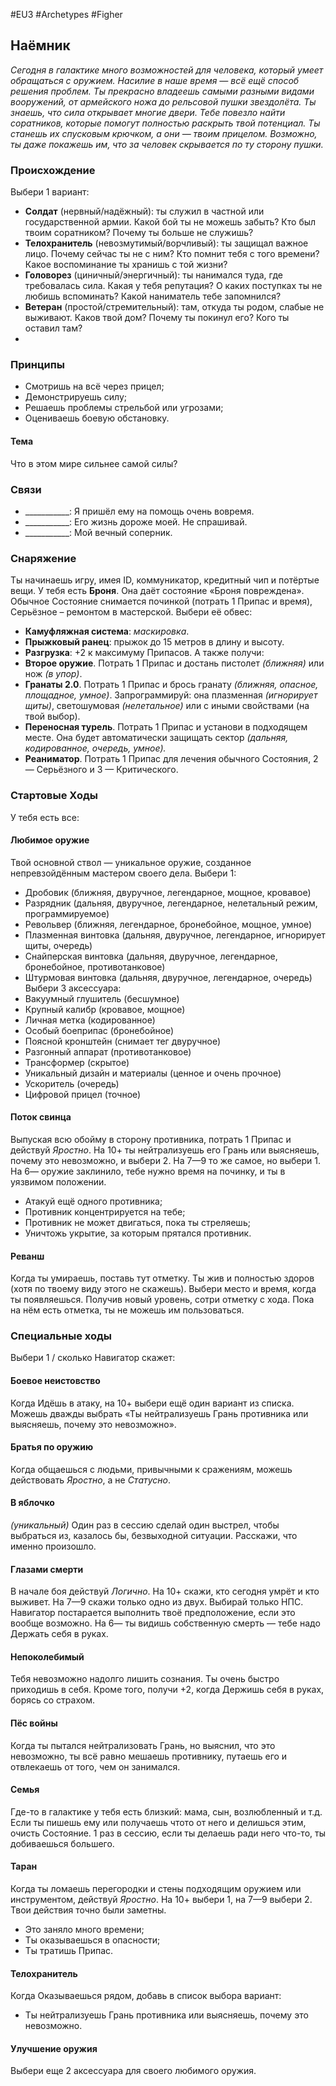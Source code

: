 #EU3 #Archetypes #Figher 

## Наёмник
*Сегодня в галактике много возможностей для человека, который умеет обращаться с оружием. Насилие в наше время — всё ещё способ решения проблем.* 
*Ты прекрасно владеешь самыми разными видами вооружений, от армейского ножа до рельсовой пушки звездолёта. Ты знаешь, что сила открывает многие двери.* 
*Тебе повезло найти соратников, которые помогут полностью раскрыть твой потенциал. Ты станешь их спусковым крючком, а они — твоим прицелом. Возможно, ты даже покажешь им, что за человек скрывается по ту сторону пушки.*

### Происхождение
Выбери 1 вариант:
- **Солдат** (нервный/надёжный): ты служил в частной или государственной армии. Какой бой ты не можешь забыть? Кто был твоим соратником? Почему ты больше не служишь? 
- **Телохранитель** (невозмутимый/ворчливый): ты защищал важное лицо. Почему сейчас ты не с ним? Кто помнит тебя с того времени? Какое воспоминание ты хранишь с той жизни? 
- **Головорез** (циничный/энергичный): ты нанимался туда, где требовалась сила. Какая у тебя репутация? О каких поступках ты не любишь вспоминать? Какой наниматель тебе запомнился? 
- **Ветеран** (простой/стремительный): там, откуда ты родом, слабые не выживают. Каков твой дом? Почему ты покинул его? Кого ты оставил там? 
- 
### Принципы
- Смотришь на всё через прицел; 
- Демонстрируешь силу; 
- Решаешь проблемы стрельбой или угрозами; 
- Оцениваешь боевую обстановку.
#### Тема
Что в этом мире сильнее самой силы?

### Связи
- \_\_\_\_\_\_\_\_\_\_\_: Я пришёл ему на помощь очень вовремя.
- \_\_\_\_\_\_\_\_\_\_\_: Его жизнь дороже моей. Не спрашивай.
- \_\_\_\_\_\_\_\_\_\_\_: Мой вечный соперник.

### Снаряжение
Ты начинаешь игру, имея ID, коммуникатор, кредитный чип и потёртые вещи. У тебя есть **Броня**. Она даёт состояние «Броня повреждена». Обычное Состояние снимается починкой (потрать 1 Припас и время), Серьёзное – ремонтом в мастерской. Выбери её обвес: 
- **Камуфляжная система**: *маскировка*. 
- **Прыжковый ранец**: прыжок до 15 метров в длину и высоту. 
- **Разгрузка**: +2 к максимуму Припасов. 
А также получи: 
- **Второе оружие**. Потрать 1 Припас и достань пистолет *(ближняя)* или нож *(в упор)*. 
- **Гранаты 2.0**. Потрать 1 Припас и брось гранату *(ближняя, опасное, площадное, умное)*. Запрограммируй: она плазменная *(игнорирует щиты)*, светошумовая *(нелетальное)* или с иными свойствами (на твой выбор). 
- **Переносная турель**. Потрать 1 Припас и установи в подходящем месте. Она будет автоматически защищать сектор *(дальняя, кодированное, очередь, умное).* 
- **Реаниматор**. Потрать 1 Припас для лечения обычного Состояния, 2 — Серьёзного и 3 — Критического. 

### Стартовые Ходы
У тебя есть все:
#### Любимое оружие
Твой основной ствол — уникальное оружие, созданное непревзойдённым мастером своего дела. Выбери 1: 
- Дробовик (ближняя, двуручное, легендарное, мощное, кровавое) 
- Разрядник (дальняя, двуручное, легендарное, нелетальный режим, программируемое) 
- Револьвер (ближняя, легендарное, бронебойное, мощное, умное) 
- Плазменная винтовка (дальняя, двуручное, легендарное, игнорирует щиты, очередь) 
- Снайперская винтовка (дальняя, двуручное, легендарное, бронебойное, противотанковое) 
- Штурмовая винтовка (дальняя, двуручное, легендарное, очередь) Выбери 3 аксессуара: 
- Вакуумный глушитель (бесшумное) 
- Крупный калибр (кровавое, мощное) 
- Личная метка (кодированное) 
- Особый боеприпас (бронебойное) 
- Поясной кронштейн (снимает тег двуручное) 
- Разгонный аппарат (противотанковое) 
- Трансформер (скрытое) 
- Уникальный дизайн и материалы (ценное и очень прочное) 
- Ускоритель (очередь) 
- Цифровой прицел (точное) 

#### Поток свинца
Выпуская всю обойму в сторону противника, потрать 1 Припас и действуй *Яростно*. На 10+ ты нейтрализуешь его Грань или выясняешь, почему это невозможно, и выбери 2. На 7—9 то же самое, но выбери 1. На 6— оружие заклинило, тебе нужно время на починку, и ты в уязвимом положении. 
- Атакуй ещё одного противника; 
- Противник концентрируется на тебе; 
- Противник не может двигаться, пока ты стреляешь; 
- Уничтожь укрытие, за которым прятался противник. 

#### Реванш
Когда ты умираешь, поставь тут отметку. Ты жив и полностью здоров (хотя по твоему виду этого не скажешь). Выбери место и время, когда ты появляешься. 
Получив новый уровень, сотри отметку с хода. Пока на нём есть отметка, ты не можешь им пользоваться. 

### Специальные ходы
Выбери 1 / сколько Навигатор скажет: 
#### Боевое неистовство
Когда Идёшь в атаку, на 10+ выбери ещё один вариант из списка. Можешь дважды выбрать «Ты нейтрализуешь Грань противника или выясняешь, почему это невозможно». 

#### Братья по оружию
Когда общаешься с людьми, привычными к сражениям, можешь действовать *Яростно*, а не *Статусно*. 

#### В яблочко
*(уникальный)* Один раз в сессию сделай один выстрел, чтобы выбраться из, казалось бы, безвыходной ситуации. Расскажи, что именно произошло. 

#### Глазами смерти
В начале боя действуй *Логично*. На 10+ скажи, кто сегодня умрёт и кто выживет. На 7—9 скажи только одно из двух. Выбирай только НПС. Навигатор постарается выполнить твоё предположение, если это вообще возможно. На 6— ты видишь собственную смерть — тебе надо Держать себя в руках. 

#### Непоколебимый
Тебя невозможно надолго лишить сознания. Ты очень быстро приходишь в себя. Кроме того, получи +2, когда Держишь себя в руках, борясь со страхом. 

#### Пёс войны
Когда ты пытался нейтрализовать Грань, но выяснил, что это невозможно, ты всё равно мешаешь противнику, путаешь его и отвлекаешь от того, чем он занимался. 

#### Семья
Где-то в галактике у тебя есть близкий: мама, сын, возлюбленный и т.д. Если ты пишешь ему или получаешь чтото от него и делишься этим, очисть Состояние. 1 раз в сессию, если ты делаешь ради него что-то, ты добиваешься большего. 

#### Таран
Когда ты ломаешь перегородки и стены подходящим оружием или инструментом, действуй *Яростно*. На 10+ выбери 1, на 7—9 выбери 2. Твои действия точно были заметны. 
- Это заняло много времени; 
- Ты оказываешься в опасности; 
- Ты тратишь Припас. 

#### Телохранитель
Когда Оказываешься рядом, добавь в список выбора вариант: 
- Ты нейтрализуешь Грань противника или выясняешь, почему это невозможно. 

#### Улучшение оружия
Выбери еще 2 аксессуара для своего любимого оружия.